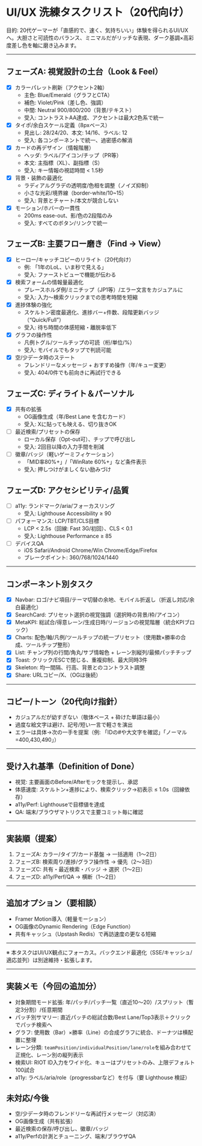 # UI/UX 洗練タスクリスト（20代向け）

目的: 20代ゲーマーが「直感的で、速く、気持ちいい」体験を得られるUI/UXへ。大胆さと可読性のバランス、ミニマルだがリッチな表現、ダーク基調×高彩度差し色を軸に磨き込みます。

---

## フェーズA: 視覚設計の土台（Look & Feel）
- [x] カラーパレット刷新（アクセント2軸）
  - 主色: Blue/Emerald（グラフとCTA）
  - 補色: Violet/Pink（差し色、強調）
  - 中間: Neutral 900/800/200（背景/テキスト）
  - 受入: コントラストAA達成、アクセントは最大2色系で統一
- [x] タイポ/余白スケール定義（8pxベース）
  - 見出し: 28/24/20、本文: 14/16、ラベル: 12
  - 受入: 各コンポーネントで統一、過密感の解消
- [x] カードの再デザイン（情報階層）
  - ヘッダ: ラベル/アイコン/チップ（PR等）
  - 本文: 主指標（XL）、副指標（S）
  - 受入: キー情報の視認時間 < 1.5秒
- [x] 背景・装飾の最適化
  - ラディアルグラデの透明度/色相を調整（ノイズ抑制）
  - 小さな光彩/境界線（border-white/10~15）
  - 受入: 背景とチャート/本文が競合しない
- [x] モーション/ホバーの一貫性
  - 200ms ease-out、影/色の2段階のみ
  - 受入: すべてのボタン/リンクで統一

## フェーズB: 主要フロー磨き（Find → View）
- [x] ヒーロー/キャッチコピーのリライト（20代向け）
  - 例: 「1年のLoL、いま秒で見える」
  - 受入: ファーストビューで機能が伝わる
- [x] 検索フォームの情報量最適化
  - プレースホルダ例/ミニチップ（JP1等）/エラー文言をカジュアルに
  - 受入: 入力〜検索クリックまでの思考時間を短縮
- [x] 進捗体験の強化
  - スケルトン密度最適化、進捗バー+件数、段階更新バッジ（“Quick/Full”）
  - 受入: 待ち時間の体感短縮・離脱率低下
- [x] グラフの操作性
  - 凡例トグル/ツールチップの可読（桁/単位/%）
  - 受入: モバイルでもタップで判読可能
- [x] 空/少データ時のステート
  - フレンドリーなメッセージ + おすすめ操作（年/キュー変更）
  - 受入: 404/0件でも前向きに再試行できる

## フェーズC: ディライト＆パーソナル
- [x] 共有の拡張
  - OG画像生成（年/Best Lane を含むカード）
  - 受入: Xに貼っても映える、切り抜きOK
- [ ] 最近検索/プリセットの保存
  - ローカル保存（Opt-out可）、チップで呼び出し
  - 受入: 2回目以降の入力手間を削減
- [ ] 徽章/バッジ（軽いゲーミフィケーション）
  - 「MID率80%+」/「WinRate 60%+」など条件表示
  - 受入: 押しつけがましくない励みづけ

## フェーズD: アクセシビリティ/品質
- [ ] a11y: ランドマーク/aria/フォーカスリング
  - 受入: Lighthouse Accessibility ≥ 90
- [ ] パフォーマンス: LCP/TBT/CLS目標
  - LCP < 2.5s（回線: Fast 3G/初回）、CLS < 0.1
  - 受入: Lighthouse Performance ≥ 85
- [ ] デバイスQA
  - iOS Safari/Android Chrome/Win Chrome/Edge/Firefox
  - ブレークポイント: 360/768/1024/1440

---

## コンポーネント別タスク
- [x] Navbar: ロゴ/ナビ項目/テーマ切替の余地、モバイル折返し（折返し対応/余白最適化）
- [x] SearchCard: プリセット選択の視覚強調（選択時の背景/枠/アイコン）
- [x] MetaKPI: 総試合/得意レーン/生成日時/リージョンの視覚階層（統合KPIブロック）
- [x] Charts: 配色/軸/凡例/ツールチップの統一プリセット（使用数×勝率の合成、ツールチップ整形）
- [x] List: チャンプ列の行間/角丸/サブ情報色 + レーン別縦列/最頻パッチチップ
- [x] Toast: クリック/ESCで閉じる、重複抑制、最大同時3件
- [x] Skeleton: 均一間隔、行高、背景とのコントラスト調整
- [x] Share: URLコピー/X、（OGは後続）

---

## コピー/トーン（20代向け指針）
- カジュアルだが幼すぎない（敬体ベース + 砕けた単語は最小）
- 過度な絵文字は避け、記号/短い一言で軽さを演出
- エラーは具体→次の一手を提案（例: 「IDの#や大文字を確認」「ノーマル=400,430,490」）

---

## 受け入れ基準（Definition of Done）
- 視覚: 主要画面のBefore/Afterモックを提示し、承認
- 体感速度: スケルトン+進捗により、検索クリック→初表示 ≤ 1.0s（回線依存）
- a11y/Perf: Lighthouseで目標値を達成
- QA: 端末/ブラウザマトリクスで主要コミット毎に確認

---

## 実装順（提案）
1) フェーズA: カラー/タイプ/カード基盤 → 一括適用（1〜2日）
2) フェーズB: 検索周り/進捗/グラフ操作性 → 優先（2〜3日）
3) フェーズC: 共有・最近検索・バッジ → 選択（1〜2日）
4) フェーズD: a11y/Perf/QA → 横断（1〜2日）

---

## 追加オプション（要相談）
- Framer Motion導入（軽量モーション）
- OG画像のDynamic Rendering（Edge Function）
- 共有キャッシュ（Upstash Redis）で再訪速度の更なる短縮

---

※ 本タスクはUI/UX観点にフォーカス。バックエンド最適化（SSE/キャッシュ/適応並列）は別途維持・拡張します。

---

## 実装メモ（今回の追加分）
- 対象期間モード拡張: 年/パッチ/パッチ一覧（直近10〜20）/スプリット（暫定3分割）/任意期間
- パッチ別サマリー: 直近パッチの総試合数/Best Lane/Top3表示＋クリックでパッチ検索へ
- グラフ: 使用数（Bar）×勝率（Line）の合成グラフに統合、ドーナツは横配置に整理
- レーン分類: `teamPosition/individualPosition/lane/role`を組み合わせて正規化、レーン別の縦列表示
- 検索UI: RIOT ID入力をワイド化、キューはプリセットのみ、上限デフォルト100試合
- a11y: ラベル/aria/role（progressbarなど）を付与（要 Lighthouse 検証）

## 未対応/今後
- 空/少データ時のフレンドリーな再試行メッセージ（対応済）
- OG画像生成（共有拡張）
- 最近検索の保存/呼び出し、徽章/バッジ
- a11y/Perfの計測とチューニング、端末/ブラウザQA
